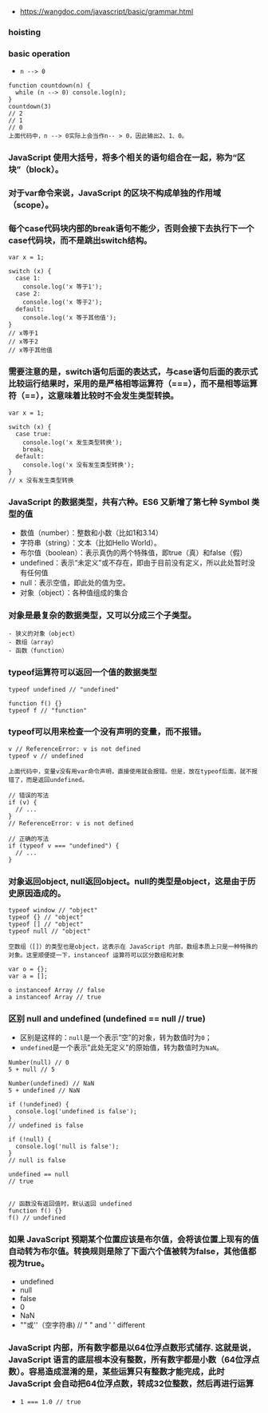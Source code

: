 - https://wangdoc.com/javascript/basic/grammar.html
### hoisting
### basic operation
- ```n --> 0```
```
function countdown(n) {
  while (n --> 0) console.log(n);
}
countdown(3)
// 2
// 1
// 0
上面代码中，n --> 0实际上会当作n-- > 0，因此输出2、1、0。
```
### JavaScript 使用大括号，将多个相关的语句组合在一起，称为“区块”（block）。 
### 对于var命令来说，JavaScript 的区块不构成单独的作用域（scope）。
### 每个case代码块内部的break语句不能少，否则会接下去执行下一个case代码块，而不是跳出switch结构。
```
var x = 1;

switch (x) {
  case 1:
    console.log('x 等于1');
  case 2:
    console.log('x 等于2');
  default:
    console.log('x 等于其他值');
}
// x等于1
// x等于2
// x等于其他值
```
### 需要注意的是，switch语句后面的表达式，与case语句后面的表示式比较运行结果时，采用的是严格相等运算符（===），而不是相等运算符（==），这意味着比较时不会发生类型转换。
```
var x = 1;

switch (x) {
  case true:
    console.log('x 发生类型转换');
    break;
  default:
    console.log('x 没有发生类型转换');
}
// x 没有发生类型转换
```
### JavaScript 的数据类型，共有六种。ES6 又新增了第七种 Symbol 类型的值
- 数值（number）：整数和小数（比如1和3.14）
- 字符串（string）：文本（比如Hello World）。
- 布尔值（boolean）：表示真伪的两个特殊值，即true（真）和false（假）
- undefined：表示“未定义”或不存在，即由于目前没有定义，所以此处暂时没有任何值
- null：表示空值，即此处的值为空。
- 对象（object）：各种值组成的集合
### 对象是最复杂的数据类型，又可以分成三个子类型。 
    - 狭义的对象（object）
    - 数组（array）
    - 函数（function）

### typeof运算符可以返回一个值的数据类型
```
typeof undefined // "undefined"

function f() {}
typeof f // "function"

```
### typeof可以用来检查一个没有声明的变量，而不报错。
```
v // ReferenceError: v is not defined
typeof v // undefined

上面代码中，变量v没有用var命令声明，直接使用就会报错。但是，放在typeof后面，就不报错了，而是返回undefined。

// 错误的写法
if (v) {
  // ...
}
// ReferenceError: v is not defined

// 正确的写法
if (typeof v === "undefined") {
  // ...
}
```
### 对象返回object, null返回object。null的类型是object，这是由于历史原因造成的。
```
typeof window // "object"
typeof {} // "object"
typeof [] // "object"
typeof null // "object"

空数组（[]）的类型也是object，这表示在 JavaScript 内部，数组本质上只是一种特殊的对象。这里顺便提一下，instanceof 运算符可以区分数组和对象

var o = {};
var a = [];

o instanceof Array // false
a instanceof Array // true
```
### 区别 null and undefined (undefined == null // true)
- 区别是这样的：```null```是一个表示“空”的对象，转为数值时为```0```；
- ```undefined```是一个表示"此处无定义"的原始值，转为数值时为```NaN```。

```
Number(null) // 0
5 + null // 5

Number(undefined) // NaN
5 + undefined // NaN

if (!undefined) {
  console.log('undefined is false');
}
// undefined is false

if (!null) {
  console.log('null is false');
}
// null is false

undefined == null
// true


// 函数没有返回值时，默认返回 undefined
function f() {}
f() // undefined
```
### 如果 JavaScript 预期某个位置应该是布尔值，会将该位置上现有的值自动转为布尔值。转换规则是除了下面六个值被转为false，其他值都视为true。

- undefined
- null
- false
- 0
- NaN
- ""或''（空字符串)  // "   " and '   ' different
### JavaScript 内部，所有数字都是以64位浮点数形式储存. 这就是说，JavaScript 语言的底层根本没有整数，所有数字都是小数（64位浮点数）。容易造成混淆的是，某些运算只有整数才能完成，此时 JavaScript 会自动把64位浮点数，转成32位整数，然后再进行运算
- ```1 === 1.0 // true```